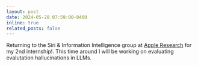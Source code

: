 ```yaml
---
layout: post
date: 2024-05-28 07:59:00-0400
inline: true
related_posts: false
---
```


Returning to the Siri & Information Intelligence group at [Apple Research](https://machinelearning.apple.com/) for my 2nd internship!. This time around I will be working on evaluating evalutation hallucinations in LLMs.